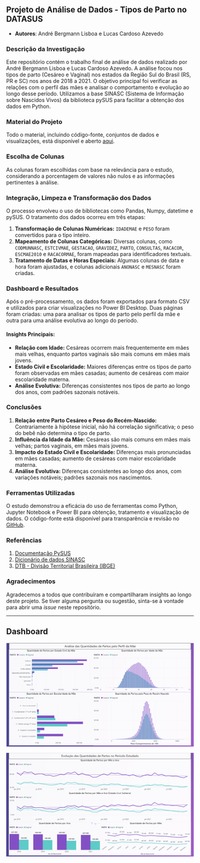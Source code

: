 ## Projeto de Análise de Dados - Tipos de Parto no DATASUS

* **Autores**: André Bergmann Lisboa e Lucas Cardoso Azevedo

### Descrição da Investigação

Este repositório contém o trabalho final de análise de dados realizado por André Bergmann Lisboa e Lucas Cardoso Azevedo. A análise focou nos tipos de parto (Cesáreo e Vaginal) nos estados da Região Sul do Brasil (RS, PR e SC) nos anos de 2018 a 2021. O objetivo principal foi verificar as relações com o perfil das mães e analisar o comportamento e evolução ao longo desse período. Utilizamos a base SINASC (Sistema de Informação sobre Nascidos Vivos) da biblioteca pySUS para facilitar a obtenção dos dados em Python.

### Material do Projeto

Todo o material, incluindo código-fonte, conjuntos de dados e visualizações, está disponível e aberto [aqui](https://github.com/LucasAzeved/analise_partos_datasus).

### Escolha de Colunas

As colunas foram escolhidas com base na relevância para o estudo, considerando a porcentagem de valores não nulos e as informações pertinentes à análise.

### Integração, Limpeza e Transformação dos Dados

O processo envolveu o uso de bibliotecas como Pandas, Numpy, datetime e pySUS. O tratamento dos dados ocorreu em três etapas:

1. **Transformação de Colunas Numéricas:** `IDADEMAE` e `PESO` foram convertidos para o tipo inteiro.
2. **Mapeamento de Colunas Categóricas:** Diversas colunas, como `CODMUNNASC`, `ESTCIVMAE`, `GESTACAO`, `GRAVIDEZ`, `PARTO`, `CONSULTAS`, `RACACOR`, `ESCMAE2010` e `RACACORMAE`, foram mapeadas para identificadores textuais.
3. **Tratamento de Datas e Horas Especiais:** Algumas colunas de data e hora foram ajustadas, e colunas adicionais `ANONASC` e `MESNASC` foram criadas.

### Dashboard e Resultados

Após o pré-processamento, os dados foram exportados para formato CSV e utilizados para criar visualizações no Power BI Desktop. Duas páginas foram criadas: uma para analisar os tipos de parto pelo perfil da mãe e outra para uma análise evolutiva ao longo do período.

#### Insights Principais:

- **Relação com Idade:** Cesáreas ocorrem mais frequentemente em mães mais velhas, enquanto partos vaginais são mais comuns em mães mais jovens.
- **Estado Civil e Escolaridade:** Maiores diferenças entre os tipos de parto foram observadas em mães casadas; aumento de cesáreas com maior escolaridade materna.
- **Análise Evolutiva:** Diferenças consistentes nos tipos de parto ao longo dos anos, com padrões sazonais notáveis.

### Conclusões

1. **Relação entre Parto Cesáreo e Peso do Recém-Nascido:** Contrariamente à hipótese inicial, não há correlação significativa; o peso do bebê não determina o tipo de parto.
2. **Influência da Idade da Mãe:** Cesáreas são mais comuns em mães mais velhas; partos vaginais, em mães mais jovens.
3. **Impacto do Estado Civil e Escolaridade:** Diferenças mais pronunciadas em mães casadas; aumento de cesáreas com maior escolaridade materna.
4. **Análise Evolutiva:** Diferenças consistentes ao longo dos anos, com variações notáveis; padrões sazonais nos nascimentos.

### Ferramentas Utilizadas

O estudo demonstrou a eficácia do uso de ferramentas como Python, Jupyter Notebook e Power BI para obtenção, tratamento e visualização de dados. O código-fonte está disponível para transparência e revisão no [GitHub](https://github.com/LucasAzeved/analise_partos_datasus).

### Referências

1. [Documentação PySUS](https://pysus.readthedocs.io/en/latest/)
2. [Dicionário de dados SINASC](https://svs.aids.gov.br/daent/cgiae/sinasc/documentacao/dicionario_de_dados_SINASC_tabela_DN.pdf)
3. [DTB - Divisão Territorial Brasileira (IBGE)](https://www.ibge.gov.br/geociencias/organizacao-do-territorio/estrutura-territorial/23701-divisao-territorial-brasileira.html?=&t=downloads)

### Agradecimentos

Agradecemos a todos que contribuíram e compartilharam insights ao longo deste projeto. Se tiver alguma pergunta ou sugestão, sinta-se à vontade para abrir uma *issue* neste repositório.

--- 

## Dashboard

![dash1](./img/Dashboard_1.png)

![dash2](./img/Dashboard_2.png)
